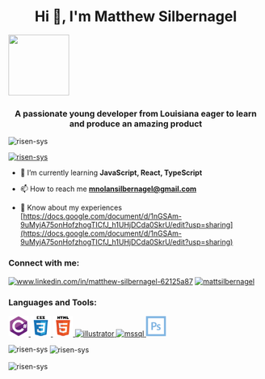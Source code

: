 <h1 align="center">Hi 👋, I'm Matthew Silbernagel</h1>

<img src="https://user-images.githubusercontent.com/118539484/219250098-0de4dbc8-8ec5-4d49-a4e0-cb8ea9b02a34.gif" width="120" height="120">
<h3 align="center">A passionate young developer from Louisiana eager to learn and produce an amazing product</h3>

<p align="left"> <img src="https://komarev.com/ghpvc/?username=risen-sys&label=Profile%20views&color=0e75b6&style=flat" alt="risen-sys" /> </p>

<p align="left"> <a href="https://github.com/ryo-ma/github-profile-trophy"><img src="https://github-profile-trophy.vercel.app/?username=risen-sys" alt="risen-sys" /></a> </p>

- 🌱 I’m currently learning **JavaScript, React, TypeScript**

- 📫 How to reach me **mnolansilbernagel@gmail.com**

- 📄 Know about my experiences [https://docs.google.com/document/d/1nGSAm-9uMyjA75onHofzhogTICfJ_h1UHjDCda0SkrU/edit?usp=sharing](https://docs.google.com/document/d/1nGSAm-9uMyjA75onHofzhogTICfJ_h1UHjDCda0SkrU/edit?usp=sharing)

<h3 align="left">Connect with me:</h3>
<p align="left">
<a href="https://linkedin.com/in/www.linkedin.com/in/matthew-silbernagel-62125a87" target="blank"><img align="center" src="https://raw.githubusercontent.com/rahuldkjain/github-profile-readme-generator/master/src/images/icons/Social/linked-in-alt.svg" alt="www.linkedin.com/in/matthew-silbernagel-62125a87" height="30" width="40" /></a>
<a href="https://instagram.com/mattsilbernagel" target="blank"><img align="center" src="https://raw.githubusercontent.com/rahuldkjain/github-profile-readme-generator/master/src/images/icons/Social/instagram.svg" alt="mattsilbernagel" height="30" width="40" /></a>
</p>

<h3 align="left">Languages and Tools:</h3>
<p align="left"> <a href="https://www.w3schools.com/cs/" target="_blank" rel="noreferrer"> <img src="https://raw.githubusercontent.com/devicons/devicon/master/icons/csharp/csharp-original.svg" alt="csharp" width="40" height="40"/> </a> <a href="https://www.w3schools.com/css/" target="_blank" rel="noreferrer"> <img src="https://raw.githubusercontent.com/devicons/devicon/master/icons/css3/css3-original-wordmark.svg" alt="css3" width="40" height="40"/> </a> <a href="https://www.w3.org/html/" target="_blank" rel="noreferrer"> <img src="https://raw.githubusercontent.com/devicons/devicon/master/icons/html5/html5-original-wordmark.svg" alt="html5" width="40" height="40"/> </a> <a href="https://www.adobe.com/in/products/illustrator.html" target="_blank" rel="noreferrer"> <img src="https://www.vectorlogo.zone/logos/adobe_illustrator/adobe_illustrator-icon.svg" alt="illustrator" width="40" height="40"/> </a> <a href="https://www.microsoft.com/en-us/sql-server" target="_blank" rel="noreferrer"> <img src="https://www.svgrepo.com/show/303229/microsoft-sql-server-logo.svg" alt="mssql" width="40" height="40"/> </a> <a href="https://www.photoshop.com/en" target="_blank" rel="noreferrer"> <img src="https://raw.githubusercontent.com/devicons/devicon/master/icons/photoshop/photoshop-line.svg" alt="photoshop" width="40" height="40"/> </a> </p>

<p><img align="left" src="https://github-readme-stats.vercel.app/api/top-langs?username=risen-sys&show_icons=true&locale=en&layout=compact" alt="risen-sys" /></p>

<p>&nbsp;<img align="center" src="https://github-readme-stats.vercel.app/api?username=risen-sys&show_icons=true&locale=en" alt="risen-sys" /></p>

<p><img align="center" src="https://github-readme-streak-stats.herokuapp.com/?user=risen-sys&" alt="risen-sys" /></p>

